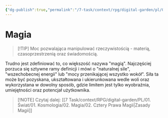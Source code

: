 ```yaml
---
{"dg-publish":true,"permalink":"/7-task/context/rpg/digital-garden/pl/01-swiat/01-kosmologia/02-magia/01-magia/"}
---
```



# Magia
> [!TIP] Moc pozwalająca manipulować rzeczywistością - materią, czasoprzestrzenią oraz świadomością.

Trudno jest zdefiniować to, co większość nazywa "magią". Najczęściej porzuca się sztywne ramy definicji i mówi o "naturalnej sile", "wszechobecnej energii" lub "mocy przenikającej wszystko wokół". Siła ta może być pozyskana, ukształtowana i ukierunkowana wedle woli oraz wykorzystana w dowolny sposób, gdzie limitem jest tylko wyobraźnia, umiejętności oraz potencjał użytkownika.

> [!NOTE] Czytaj dalej: [[7 Task/context/RPG/digital-garden/PL/01. Świat/01. Kosmologia/02. Magia/02. Cztery Prawa Magii\|Zasady Magii]]
